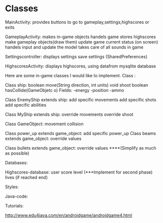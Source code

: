 Classes
=============

MainActivity:
provides buttons to go to gameplay,settings,highscores or exits

GameplayActivity:
makes in-game objects
handels game
stores highscores
make gameplay objects(draw them)
update game current status (on screen)
handels input and update the model
takes care of all sounds in game

Settingscontroller:
displays settings
save settings (SharedPreferences)

HighscoresActivity:
displays highscores, using datafrom mysqlite database


Here are some in-game classes I would like to implement.
Class <name>:
<method>

Class ship:
boolean move(String direction, int units)
void shoot
boolean hasCollide(GameObjetc o)
Fields:
-energy
-position
-ammo

Class EnemyShip extends ship:
add specific movements
add specific shots
add specific abilities

Class MyShip extends ship:
override movements
override shoot

Class GameObject:
movement
collision

Class power_up extends game_object:
add specific power_up
Class beams extends game_object:
override  values 

Class bullets extends game_object:
override  values 
****(Simplify as much as possible)

Databases:

Highscores-database:
user
score
level (***Implement for second phase)
lives (if reached end)


Styles:

Java-code:



Tutorials:

http://www.edu4java.com/en/androidgame/androidgame4.html
